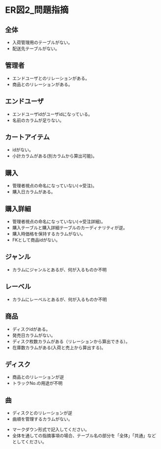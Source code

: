 # ER図2_問題指摘
## 全体
- 入荷管理用のテーブルがない。
- 配送先テーブルがない。

## 管理者
- エンドユーザとのリレーションがある。
- 商品とのリレーションがある。

## エンドユーザ
- エンドユーザidがユーザidになっている。
- 名前のカラムが足りない。

## カートアイテム
- idがない。
- 小計カラムがある(別カラムから算出可能)。

## 購入
- 管理者視点の命名になっていない(→受注)。
- 購入日カラムがある。

## 購入詳細
- 管理者視点の命名になっていない(→受注詳細)。
- 購入テーブルと購入詳細テーブルのカーディナリティが逆。
- 購入時価格を保持するカラムがない。
- FKとして商品idがない。

## ジャンル
- カラムにジャンルとあるが、何が入るものか不明

## レーベル
- カラムにレーベルとあるが、何が入るものか不明

## 商品
- ディスクidがある。
- 発売日カラムがない。
- ディスク枚数カラムがある（リレーションから算出できる）。
- 在庫数カラムがある(入荷と売上から算出する)。

## ディスク
- 商品とのリレーションが逆
- トラックNo.の用途が不明

## 曲
- ディスクとのリレーションが逆
- 曲順を管理するカラムがない。

* マークダウン形式で記入してください。
* 全体を通しての指摘事項の場合、テーブル名の部分を「全体」「共通」などとしてください。


